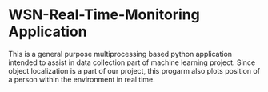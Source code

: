 # WSN-Real-Time-Monitoring Application

This is a general purpose multiprocessing based python application intended to assist in data collection part of machine learning project.
Since object localization is a part of our project, this progarm also plots position of a person within the environment in real time.
